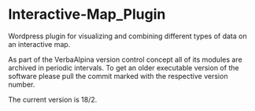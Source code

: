 # Interactive-Map_Plugin

Wordpress plugin for visualizing and combining different types of data on an interactive map.

As part of the VerbaAlpina version control concept all of its modules are archived in periodic intervals. To get an older executable version of the software please pull the commit marked with the respective version number. 

The current version is 18/2.